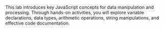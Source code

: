 This lab introduces key JavaScript concepts for data manipulation and processing.
Through hands-on activities, you will explore variable declarations, data types, arithmetic operations, string manipulations, and effective code documentation.
